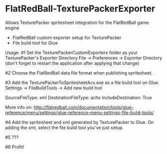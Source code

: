 # FlatRedBall-TexturePackerExporter

Allows TexturePacker spritesheet integration for the FlatRedBall game engine

* FlatRedBall custom exporter setup for TexturePacker 
* File build tool for Glue 

Usage:
#1 Set the TexturePackerCustomExporters folder as your TexturePacker's Exporter Directory
File -> Preferences -> Exporter Directory (don't forget to restart the application after applying that change)

#2 Choose the FlatRedBall data file format when publishing spritesheet.

#3 Add the TexturePackerToSpritesheetAcx.exe as a file build tool on Glue.
Settings -> FileBuildTools -> Add new build tool

SourceFileType: xml
DestinationFileType: achx
IncludeDestination: True

More info on:
http://flatredball.com/documentation/tools/glue-reference/menu/settings/glue-reference-menu-settings-file-build-tools/

#4 Add the spritesheet and xml generated by TexturePacker to Glue. On adding the xml, select the file build tool you've just setup.

#5 ???

#6 Profit!
